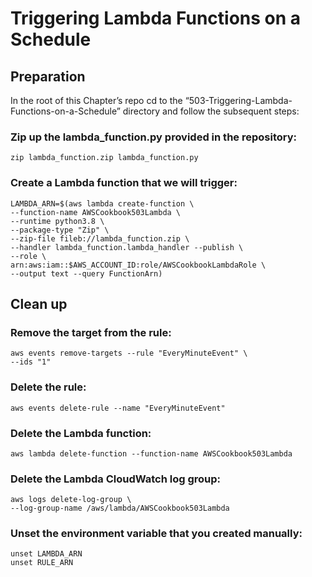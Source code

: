 # Triggering Lambda Functions on a Schedule
## Preparation
In the root of this Chapter’s repo cd to the “503-Triggering-Lambda-Functions-on-a-Schedule” directory and follow the subsequent steps: 

### Zip up the lambda_function.py provided in the repository:

`zip lambda_function.zip lambda_function.py`

### Create a Lambda function that we will trigger:
```
LAMBDA_ARN=$(aws lambda create-function \
--function-name AWSCookbook503Lambda \
--runtime python3.8 \
--package-type "Zip" \
--zip-file fileb://lambda_function.zip \
--handler lambda_function.lambda_handler --publish \
--role \
arn:aws:iam::$AWS_ACCOUNT_ID:role/AWSCookbookLambdaRole \
--output text --query FunctionArn)
```


## Clean up 
### Remove the target from the rule:
```
aws events remove-targets --rule "EveryMinuteEvent" \
--ids "1"
```

### Delete the rule:

`aws events delete-rule --name "EveryMinuteEvent"`

### Delete the Lambda function:

`aws lambda delete-function --function-name AWSCookbook503Lambda`

### Delete the Lambda CloudWatch log group:
```
aws logs delete-log-group \
--log-group-name /aws/lambda/AWSCookbook503Lambda
```

### Unset the environment variable that you created manually: 
```
unset LAMBDA_ARN
unset RULE_ARN
```
